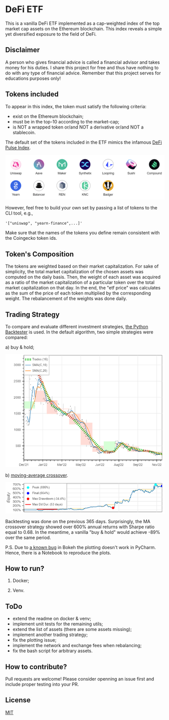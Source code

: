 # DeFi ETF

This is a vanilla DeFi ETF implemented as a cap-weighted index of the top market cap assets
on the Ethereum blockchain. 
This index reveals a simple yet diversified exposure to the field of DeFi.

## Disclaimer

A person who gives financial advice is called a financial advisor and takes money for his duties. I share this project for free and thus have nothing to do with any type of financial advice. Remember that this project serves for educations purposes only!


## Tokens included

To appear in this index, the token must satisfy the following criteria:

- exist on the Ethereum blockchain;
- must be in the top-10 according to the market-cap;
- is NOT a wrapped token or/and NOT a derivative or/and NOT a stablecoin.

The default set of the tokens included in the ETF mimics the infamous [DeFi Pulse Index](https://indexcoop.com/defi-pulse-index-dpi#:~:text=The%20DeFi%20Pulse%20Index%20is,of%20each%20token's%20circulating%20supply.).

![img.png](img/img.png)

However, feel free to build your own set by passing a list of tokens to the CLI tool, e.g.,

`
'["uniswap", "yearn-finance",...]'
`

Make sure that the names of the tokens you define remain consistent with the Coingecko token ids.

## Token's Composition

The tokens are weighted based on their market capitalization. 
For sake of simplicity, the total market capitalization of the chosen assets was computed on the daily basis.
Then, the weight of each asset was acquired as a ratio of the market capitalization of a particular token over the total market capitalization on that day.
In the end, the "etf price" was calculates as the sum of the price of each token multiplied by the corresponding weight.
The rebalancement of the weights was done daily.

## Trading Strategy

To compare and evaluate different investment strategies, [the Python Backtester](https://kernc.github.io/backtesting.py/) is used. 
In the default algorithm, two simple strategies were compared:

a) buy & hold;

![buy_and_hold.png](img/buy_and_hold.png)

b) [moving-average crossover](https://en.wikipedia.org/wiki/Moving_average_crossover).

![SMA_crosspver.png](img/SMA_crossover.png)

Backtesting was done on the previous 365 days. Surprisingly, the MA crossover strategy showed over 600% annual returns 
with Sharpe ratio equal to 0.68. In the meantime, a vanilla "buy & hold" would achieve -89% over the same period.


P.S. Due to [a known bug](https://github.com/kernc/backtesting.py/issues/803) in Bokeh the plotting doesn't work in PyCharm.
Hence, there is a Notebook to reproduce the plots.

## How to run?

1) Docker;

2) Venv.


## ToDo

- extend the readme on docker & venv;
- implement unit tests for the remaining utils;
- extend the list of assets (there are some assets missing);
- implement another trading strategy;
- fix the plotting issue;
- implement the network and exchange fees when rebalancing;
- fix the bash script for arbitrary assets.

## How to contribute?

Pull requests are welcome!
Please consider openning an issue first and include proper testing into your PR.

## License

[MIT](https://choosealicense.com/licenses/mit/)